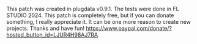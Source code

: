 This patch was created in plugdata v0.9.1. The tests were done in FL STUDIO 2024.
This patch is completely free, but if you can donate something, I really appreciate it. It can be one more reason to create new projects.
Thanks and have fun!
https://www.paypal.com/donate/?hosted_button_id=LJUR4H98AJ7RA
